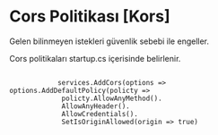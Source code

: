 # Cors Politikası \[Kors]

Gelen bilinmeyen istekleri güvenlik sebebi ile engeller.

Cors politikaları startup.cs içerisinde belirlenir.

```

            services.AddCors(options => options.AddDefaultPolicy(policty =>
             policty.AllowAnyMethod().
             AllowAnyHeader().
             AllowCredentials().
             SetIsOriginAllowed(origin => true)
```
